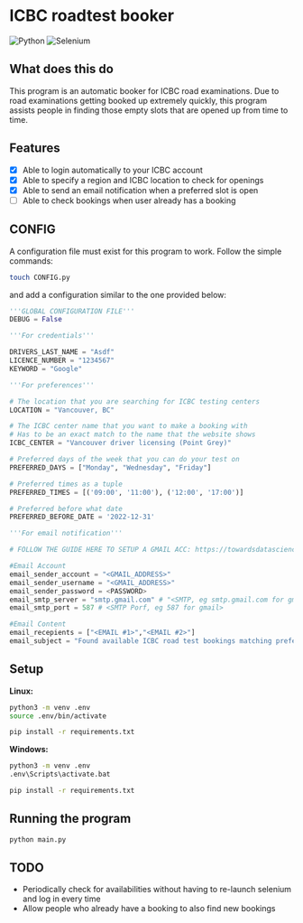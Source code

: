 # ICBC roadtest booker

![Python](https://img.shields.io/badge/python-3670A0?style=for-the-badge&logo=python&logoColor=ffdd54)
![Selenium](https://img.shields.io/badge/Selenium-43B02A?style=for-the-badge&logo=Selenium&logoColor=white)

## What does this do

This program is an automatic booker for ICBC road examinations. Due to road examinations getting booked up extremely quickly, this program assists people in finding those empty slots that are opened up from time to time.

## Features

- [x] Able to login automatically to your ICBC account
- [x] Able to specify a region and ICBC location to check for openings
- [x] Able to send an email notification when a preferred slot is open
- [ ] Able to check bookings when user already has a booking

## CONFIG

A configuration file must exist for this program to work. Follow the simple commands:

```sh
touch CONFIG.py
```

and add a configuration similar to the one provided below:

```py
'''GLOBAL CONFIGURATION FILE'''
DEBUG = False

'''For credentials'''

DRIVERS_LAST_NAME = "Asdf"
LICENCE_NUMBER = "1234567"
KEYWORD = "Google"

'''For preferences'''

# The location that you are searching for ICBC testing centers
LOCATION = "Vancouver, BC"

# The ICBC center name that you want to make a booking with
# Has to be an exact match to the name that the website shows
ICBC_CENTER = "Vancouver driver licensing (Point Grey)"

# Preferred days of the week that you can do your test on
PREFERRED_DAYS = ["Monday", "Wednesday", "Friday"]

# Preferred times as a tuple
PREFERRED_TIMES = [('09:00', '11:00'), ('12:00', '17:00')]

# Preferred before what date
PREFERRED_BEFORE_DATE = '2022-12-31'

'''For email notification'''

# FOLLOW THE GUIDE HERE TO SETUP A GMAIL ACC: https://towardsdatascience.com/e-mails-notification-bot-with-python-4efa227278fb

#Email Account
email_sender_account = "<GMAIL_ADDRESS>"
email_sender_username = "<GMAIL_ADDRESS>"
email_sender_password = <PASSWORD>
email_smtp_server = "smtp.gmail.com" # "<SMTP, eg smtp.gmail.com for gmail>"
email_smtp_port = 587 # <SMTP Porf, eg 587 for gmail>

#Email Content
email_recepients = ["<EMAIL #1>","<EMAIL #2>"]
email_subject = "Found available ICBC road test bookings matching preferences!"
```

## Setup

**Linux:**

```sh
python3 -m venv .env
source .env/bin/activate

pip install -r requirements.txt
```

**Windows:**

```sh
python3 -m venv .env
.env\Scripts\activate.bat

pip install -r requirements.txt
```

## Running the program

```sh
python main.py
```

## TODO

- Periodically check for availabilities without having to re-launch selenium and log in every time
- Allow people who already have a booking to also find new bookings
